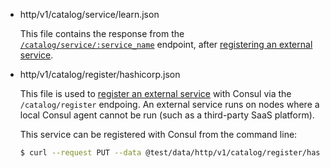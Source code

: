 - http/v1/catalog/service/learn.json

  This file contains the response from the [`/catalog/service/:service_name`](https://developer.hashicorp.com/consul/api-docs/catalog#list-nodes-for-service)
  endpoint, after [registering an external service](https://developer.hashicorp.com/consul/tutorials/developer-discovery/service-registration-external-services#register-an-external-service-with-a-health-check).

- http/v1/catalog/register/hashicorp.json

  This file is used to [register an external service](https://developer.hashicorp.com/consul/tutorials/developer-discovery/service-registration-external-services#register-an-external-service-with-a-health-check)
  with Consul via the `/catalog/register` endpoing.  An external service runs on
  nodes where a local Consul agent cannot be run (such as a third-party SaaS
  platform).
  
  This service can be registered with Consul from the command line:

  ```bash
  $ curl --request PUT --data @test/data/http/v1/catalog/register/hashicorp.json localhost:8500/v1/catalog/register
  ```
